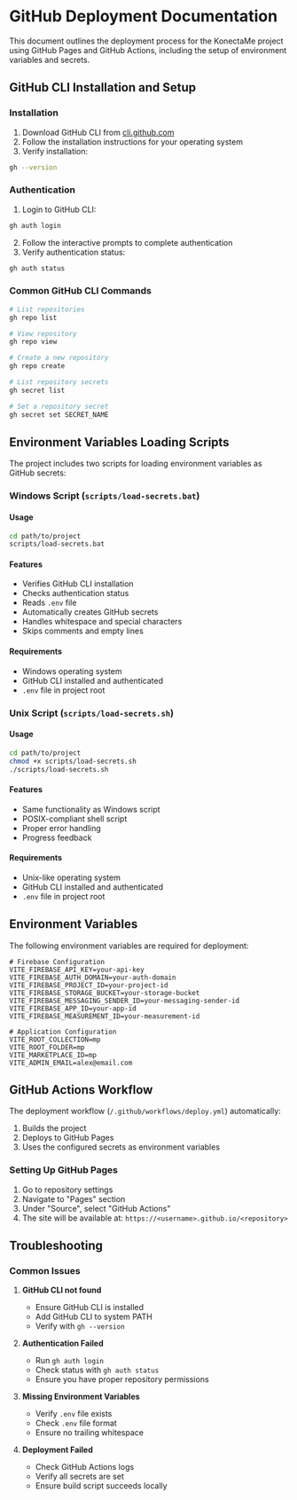 # GitHub Deployment Documentation

This document outlines the deployment process for the KonectaMe project using GitHub Pages and GitHub Actions, including the setup of environment variables and secrets.

## GitHub CLI Installation and Setup

### Installation
1. Download GitHub CLI from [cli.github.com](https://cli.github.com/)
2. Follow the installation instructions for your operating system
3. Verify installation:
```bash
gh --version
```

### Authentication
1. Login to GitHub CLI:
```bash
gh auth login
```
2. Follow the interactive prompts to complete authentication
3. Verify authentication status:
```bash
gh auth status
```

### Common GitHub CLI Commands
```bash
# List repositories
gh repo list

# View repository
gh repo view

# Create a new repository
gh repo create

# List repository secrets
gh secret list

# Set a repository secret
gh secret set SECRET_NAME
```

## Environment Variables Loading Scripts

The project includes two scripts for loading environment variables as GitHub secrets:

### Windows Script (`scripts/load-secrets.bat`)

#### Usage
```bash
cd path/to/project
scripts/load-secrets.bat
```

#### Features
- Verifies GitHub CLI installation
- Checks authentication status
- Reads `.env` file
- Automatically creates GitHub secrets
- Handles whitespace and special characters
- Skips comments and empty lines

#### Requirements
- Windows operating system
- GitHub CLI installed and authenticated
- `.env` file in project root

### Unix Script (`scripts/load-secrets.sh`)

#### Usage
```bash
cd path/to/project
chmod +x scripts/load-secrets.sh
./scripts/load-secrets.sh
```

#### Features
- Same functionality as Windows script
- POSIX-compliant shell script
- Proper error handling
- Progress feedback

#### Requirements
- Unix-like operating system
- GitHub CLI installed and authenticated
- `.env` file in project root

## Environment Variables

The following environment variables are required for deployment:

```plaintext
# Firebase Configuration
VITE_FIREBASE_API_KEY=your-api-key
VITE_FIREBASE_AUTH_DOMAIN=your-auth-domain
VITE_FIREBASE_PROJECT_ID=your-project-id
VITE_FIREBASE_STORAGE_BUCKET=your-storage-bucket
VITE_FIREBASE_MESSAGING_SENDER_ID=your-messaging-sender-id
VITE_FIREBASE_APP_ID=your-app-id
VITE_FIREBASE_MEASUREMENT_ID=your-measurement-id

# Application Configuration
VITE_ROOT_COLLECTION=mp
VITE_ROOT_FOLDER=mp
VITE_MARKETPLACE_ID=mp
VITE_ADMIN_EMAIL=alex@email.com
```

## GitHub Actions Workflow

The deployment workflow (`/.github/workflows/deploy.yml`) automatically:
1. Builds the project
2. Deploys to GitHub Pages
3. Uses the configured secrets as environment variables

### Setting Up GitHub Pages

1. Go to repository settings
2. Navigate to "Pages" section
3. Under "Source", select "GitHub Actions"
4. The site will be available at: `https://<username>.github.io/<repository>`

## Troubleshooting

### Common Issues

1. **GitHub CLI not found**
   - Ensure GitHub CLI is installed
   - Add GitHub CLI to system PATH
   - Verify with `gh --version`

2. **Authentication Failed**
   - Run `gh auth login`
   - Check status with `gh auth status`
   - Ensure you have proper repository permissions

3. **Missing Environment Variables**
   - Verify `.env` file exists
   - Check `.env` file format
   - Ensure no trailing whitespace

4. **Deployment Failed**
   - Check GitHub Actions logs
   - Verify all secrets are set
   - Ensure build script succeeds locally
